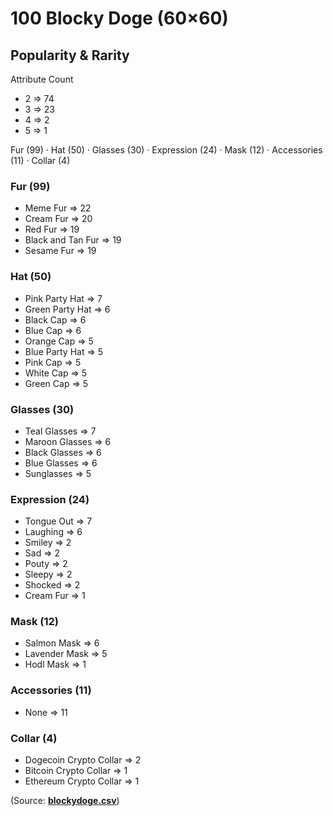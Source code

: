 # 100 Blocky Doge (60×60)



## Popularity & Rarity

Attribute Count

- 2 => 74
- 3 => 23
- 4 => 2
- 5 => 1

Fur (99) ·
Hat (50) ·
Glasses (30) ·
Expression (24) ·
Mask (12) ·
Accessories (11) ·
Collar (4)


### Fur (99)
- Meme Fur => 22
- Cream Fur => 20
- Red Fur => 19
- Black and Tan Fur => 19
- Sesame Fur => 19

### Hat (50)
- Pink Party Hat => 7
- Green Party Hat => 6
-  Black Cap => 6
-  Blue Cap => 6
-  Orange Cap => 5
-  Blue Party Hat => 5
-  Pink Cap => 5
-  White Cap => 5
-  Green Cap => 5


### Glasses (30)
-  Teal Glasses => 7
-  Maroon Glasses => 6
-  Black Glasses => 6
-  Blue Glasses => 6
-  Sunglasses => 5


### Expression (24)
- Tongue Out => 7
- Laughing => 6
- Smiley => 2
- Sad => 2
- Pouty => 2
- Sleepy => 2
- Shocked => 2
- Cream Fur => 1

### Mask (12)
- Salmon Mask => 6
- Lavender Mask => 5
- Hodl Mask => 1

### Accessories (11)
- None => 11

### Collar (4)
- Dogecoin Crypto Collar => 2
- Bitcoin Crypto Collar => 1
- Ethereum Crypto Collar => 1


(Source: [**blockydoge.csv**](blockydoge.csv))


